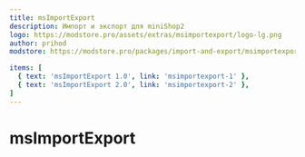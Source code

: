 ```yaml
---
title: msImportExport
description: Импорт и экспорт для miniShop2
logo: https://modstore.pro/assets/extras/msimportexport/logo-lg.png
author: prihod
modstore: https://modstore.pro/packages/import-and-export/msimportexport

items: [
  { text: 'msImportExport 1.0', link: 'msimportexport-1' },
  { text: 'msImportExport 2.0', link: 'msimportexport-2' },
]
---
```

# msImportExport
